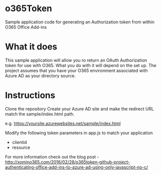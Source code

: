 # o365Token
Sample application code for generating an Authorization token from within O365 Office Add-ins

# What it does
This sample application will allow you ro return an OAuth Authorization token for use with O365. What you do with it will depend on the set up.
The project assumes that you have your O365 environment associated with Azure AD as your directory source.

# Instructions
Clone the repository
Create your Azure AD site and make the redirect URL match the sample/index.html path.

e.g. https://yoursite.azurewebsites.net/sample/index.html

Modify the following token parameters in app.js to match your application

* clientid
* resource

For more information check out the blog post - http://xomino365.com/2016/02/28/o365token-github-project-authenticating-office-add-ins-to-azure-ad-using-only-javascript-no-c/
